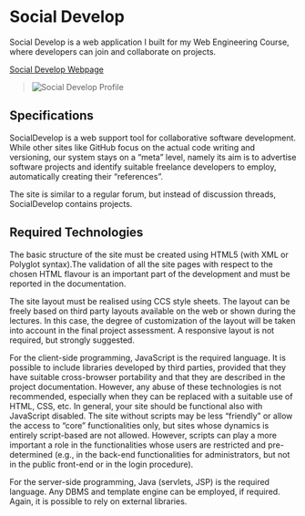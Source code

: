 # Social Develop
Social Develop is a web application I built for my Web Engineering Course, where developers can join and collaborate on projects.


[Social Develop Webpage](http://mynameisbianchi.herokuapp.com/projects/socialdevelop/)
> ![Social Develop Profile](http://mynameisbianchi.herokuapp.com/projects/socialdevelop/03.png)

## Specifications
SocialDevelop is a web support tool for collaborative software development. While other sites like GitHub focus on the actual code writing and versioning, our system stays on a “meta” level, namely its aim is to advertise software projects and identify suitable freelance developers to employ, automatically creating their “references”.

The site is similar to a regular forum, but instead of discussion threads, SocialDevelop contains projects.

## Required Technologies
The basic structure of the site must be created using HTML5 (with XML or Polyglot syntax).The validation of all the site pages with respect to the chosen HTML flavour is an important part of the development and must be reported in the documentation.

Τhe site layout must be realised using CCS style sheets. The layout can be freely based on third party layouts available on the web or shown during the lectures. In this case, the degree of customization of the layout will be taken into account in the final project assessment. A responsive layout is not required, but strongly suggested.


For the client-side programming, JavaScript is the required language. It is possible to include libraries developed by third parties, provided that they have suitable cross-browser portability and that they are described in the project documentation. However, any abuse of these technologies is not recommended, especially when they can be replaced with a suitable use of HTML, CSS, etc. In general, your site should be functional also with JavaScript disabled. The site without scripts may be less “friendly” or allow the access to “core” functionalities only, but sites whose dynamics is entirely script-based are not allowed. However, scripts can play a more important a role in the functionalities whose users are restricted and pre-determined (e.g., in the back-end functionalities for administrators, but not in the public front-end or in the login procedure).


For the server-side programming, Java (servlets, JSP) is the required language. Any DBMS and template engine can be employed, if required. Again, it is possible to rely on external libraries.
